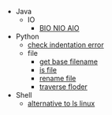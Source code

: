   - Java
    - IO
      - [BIO NIO AIO](/Java/IO/BIO-NIO-AIO.md)
  - Python
    - [check indentation error](/Python/check-indentation-error.md)
    - file
      - [get base filename](/Python/file/get-base-filename.md)
      - [is file](/Python/file/is-file.md)
      - [rename file](/Python/file/rename-file.md)
      - [traverse floder](/Python/file/traverse-floder.md)
  - Shell
    - [alternative to ls linux](/Shell/alternative-to-ls-linux.md)
